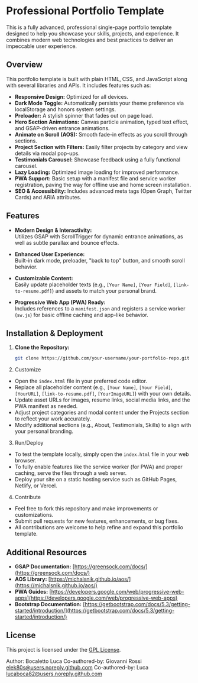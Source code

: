 # Professional Portfolio Template

This is a fully advanced, professional single-page portfolio template designed to help you showcase your skills, projects, and experience. It combines modern web technologies and best practices to deliver an impeccable user experience.

## Overview

This portfolio template is built with plain HTML, CSS, and JavaScript along with several libraries and APIs. It includes features such as:

- **Responsive Design:** Optimized for all devices.
- **Dark Mode Toggle:** Automatically persists your theme preference via localStorage and honors system settings.
- **Preloader:** A stylish spinner that fades out on page load.
- **Hero Section Animations:** Canvas particle animation, typed text effect, and GSAP-driven entrance animations.
- **Animate on Scroll (AOS):** Smooth fade-in effects as you scroll through sections.
- **Project Section with Filters:** Easily filter projects by category and view details via modal pop-ups.
- **Testimonials Carousel:** Showcase feedback using a fully functional carousel.
- **Lazy Loading:** Optimized image loading for improved performance.
- **PWA Support:** Basic setup with a manifest file and service worker registration, paving the way for offline use and home screen installation.
- **SEO & Accessibility:** Includes advanced meta tags (Open Graph, Twitter Cards) and ARIA attributes.

## Features

- **Modern Design & Interactivity:**  
  Utilizes GSAP with ScrollTrigger for dynamic entrance animations, as well as subtle parallax and bounce effects.

- **Enhanced User Experience:**  
  Built-in dark mode, preloader, "back to top" button, and smooth scroll behavior.

- **Customizable Content:**  
  Easily update placeholder texts (e.g., `[Your Name]`, `[Your Field]`, `[link-to-resume.pdf]`) and assets to match your personal brand.

- **Progressive Web App (PWA) Ready:**  
  Includes references to a `manifest.json` and registers a service worker (`sw.js`) for basic offline caching and app-like behavior.

## Installation & Deployment

1. **Clone the Repository:**
   ```bash
   git clone https://github.com/your-username/your-portfolio-repo.git

2. Customize

- Open the `index.html` file in your preferred code editor.
- Replace all placeholder content (e.g., `[Your Name]`, `[Your Field]`, `[YourURL]`, `[link-to-resume.pdf]`, `[YourImageURL]`) with your own details.
- Update asset URLs for images, resume links, social media links, and the PWA manifest as needed.
- Adjust project categories and modal content under the Projects section to reflect your work accurately.
- Modify additional sections (e.g., About, Testimonials, Skills) to align with your personal branding.

3. Run/Deploy

- To test the template locally, simply open the `index.html` file in your web browser.
- To fully enable features like the service worker (for PWA) and proper caching, serve the files through a web server.
- Deploy your site on a static hosting service such as GitHub Pages, Netlify, or Vercel.

4. Contribute

- Feel free to fork this repository and make improvements or customizations.
- Submit pull requests for new features, enhancements, or bug fixes.
- All contributions are welcome to help refine and expand this portfolio template.

## Additional Resources

- **GSAP Documentation:** [https://greensock.com/docs/](https://greensock.com/docs/)
- **AOS Library:** [https://michalsnik.github.io/aos/](https://michalsnik.github.io/aos/)
- **PWA Guides:** [https://developers.google.com/web/progressive-web-apps](https://developers.google.com/web/progressive-web-apps)
- **Bootstrap Documentation:** [https://getbootstrap.com/docs/5.3/getting-started/introduction/](https://getbootstrap.com/docs/5.3/getting-started/introduction/)

## License

This project is licensed under the [GPL License](LICENSE).

Author: Bocaletto Luca
Co-authored-by: Giovanni Rossi <elek80s@users.noreply.github.com>
Co-authored-by: Luca <lucaboca82@users.noreply.github.com>
